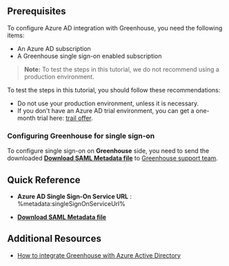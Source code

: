 ## Prerequisites

To configure Azure AD integration with Greenhouse, you need the following items:

- An Azure AD subscription
- A Greenhouse single sign-on enabled subscription

> **Note:**
> To test the steps in this tutorial, we do not recommend using a production environment.

To test the steps in this tutorial, you should follow these recommendations:

- Do not use your production environment, unless it is necessary.
- If you don't have an Azure AD trial environment, you can get a one-month trial here: [trail offer](https://azure.microsoft.com/pricing/free-trial/).

### Configuring Greenhouse for single sign-on

To configure single sign-on on **Greenhouse** side, you need to send the downloaded **[Download SAML Metadata file](%metadata:metadataDownloadUrl%)** to [Greenhouse support team](http://www.greenhouse.io/contact).

## Quick Reference

* **Azure AD Single Sign-On Service URL** : %metadata:singleSignOnServiceUrl%

* **[Download SAML Metadata file](%metadata:metadataDownloadUrl%)**

## Additional Resources

* [How to integrate Greenhouse with Azure Active Directory](https://docs.microsoft.com/azure/active-directory/active-directory-saas-greenhouse-tutorial)
